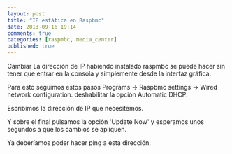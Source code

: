 ```yaml
---
layout: post
title: "IP estática en Raspbmc"
date: 2013-09-16 19:14
comments: true
categories: [raspmbc, media_center]
published: true
---
```


Cambiar La dirección de IP habiendo instalado raspmbc se puede hacer sin tener que entrar en la consola y simplemente desde la interfaz gráfica.

Para esto seguimos estos pasos
Programs → Raspbmc settings → Wired network configuration.
deshabilitar la opción Automatic DHCP.

Escribimos la dirección de IP que necesitemos.

Y sobre el final pulsamos la opción 'Update Now' y esperamos unos segundos a que los cambios se apliquen.

Ya deberíamos poder hacer ping a esta dirección.
